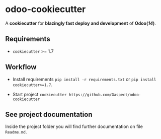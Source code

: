 # odoo-cookiecutter

A **cookiecutter** for **blazingly fast deploy and development** of **Odoo(*14*)**.

## Requirements

- `cookiecutter` >= 1.7

## Workflow

- Install requirements `pip install -r requirements.txt` or `pip install cookiecutter>=1.7`.

- Start project `cookiecutter https://github.com/Gaspect/odoo-cookiecutter`

## See project documentation

Inside the project folder you will find further documentation on file `Readme.md`.
